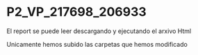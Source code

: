 # P2_VP_217698_206933


El report se puede leer descargando y ejecutando el arxivo Html

Unicamente hemos subido las carpetas que hemos modificado 
